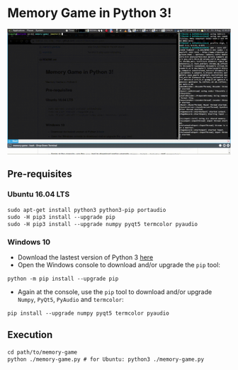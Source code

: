 # Memory Game in Python 3!

![demo](./doc/demo.gif)

## Pre-requisites

### Ubuntu 16.04 LTS
```
sudo apt-get install python3 python3-pip portaudio
sudo -H pip3 install --upgrade pip
sudo -H pip3 install --upgrade numpy pyqt5 termcolor pyaudio
```

### Windows 10
- Download the lastest version of Python 3 [here](https://www.python.org/downloads/)
- Open the Windows console to download and/or upgrade the `pip` tool:    
```
python -m pip install --upgrade pip
```     
- Again at the console, use the `pip` tool to download and/or upgrade `Numpy`,
  `PyQt5`, `PyAudio` and `termcolor`:     
```
pip install --upgrade numpy pyqt5 termcolor pyaudio
```

## Execution

```
cd path/to/memory-game
python ./memory-game.py # for Ubuntu: python3 ./memory-game.py
```
